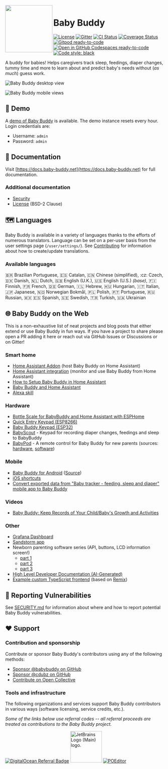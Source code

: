 <img src="babybuddy/static_src/logo/icon.png" height="150" align="left">

# Baby Buddy

[![License](https://img.shields.io/badge/License-BSD%202--Clause-orange.svg)](https://opensource.org/licenses/BSD-2-Clause)
[![Gitter](https://img.shields.io/gitter/room/nwjs/nw.js.svg)](https://gitter.im/babybuddy/Lobby)
[![CI Status](https://github.com/babybuddy/babybuddy/actions/workflows/ci.yml/badge.svg)](https://github.com/babybuddy/babybuddy/actions/workflows/ci.yml)
[![Coverage Status](https://coveralls.io/repos/github/babybuddy/babybuddy/badge.svg?branch=master)](https://coveralls.io/github/babybuddy/babybuddy?branch=master)
[![Gitpod ready-to-code](https://img.shields.io/badge/Gitpod-ready--to--code-blue?logo=gitpod)](https://gitpod.io/#https://github.com/babybuddy/babybuddy)
[![Open in GitHub Codespaces ready-to-code](https://img.shields.io/badge/Codespace-ready--to--code-blue?logo=github)](https://codespaces.new/babybuddy/babybuddy?quickstart=1)
[![Code style: black](https://img.shields.io/badge/code%20style-black-000000.svg)](https://github.com/psf/black)

A buddy for babies! Helps caregivers track sleep, feedings, diaper changes,
tummy time and more to learn about and predict baby's needs without (_as much_)
guess work.

![Baby Buddy desktop view](screenshot.png)

![Baby Buddy mobile views](screenshot_mobile.png)

## 👾 Demo

A [demo of Baby Buddy](https://demo.baby-buddy.net) is available. The demo instance
resets every hour. Login credentials are:

- Username: `admin`
- Password: `admin`

## 📘 Documentation

Visit [https://docs.baby-buddy.net](https://docs.baby-buddy.net) for full documentation.

### Additional documentation

- [Security](/SECURITY.md)
- [License](/LICENSE) (BSD-2 Clause)

## 🗺️ Languages

Baby Buddy is available in a variety of languages thanks to the efforts of numerous
translators. Language can be set on a per-user basis from the user settings page
(`/user/settings/`). See [Contributing](https://docs.baby-buddy.net/contributing/translation/)
for information about how to create/update translations.

### Available languages

:brazil: Brazilian Portuguese, :es: Catalan, :cn: Chinese (simplified), :cz: Czech, :denmark: Danish, :netherlands: Dutch, :uk: English (U.K.), :us: English (U.S.) _(base)_, :finland: Finnish, :fr: French, :de: German, :israel: Hebrew, :hungary: Hungarian, :it: Italian, :jp: Japanese, :norway: Norwegian Bokmål, :poland: Polish, :portugal: Portuguese, :ru: Russian, :mexico: :es: Spanish, :sweden: Swedish, :tr: Turkish, :ukraine: Ukrainian

## 🌐 Baby Buddy on the Web

This is a non-exhaustive list of neat projects and blog posts that either extend
or use Baby Buddy in fun ways. If you have a project to share please open a PR
adding it here or reach out via GitHub Issues or Discussions or on Gitter!

### Smart home

- [Home Assistant Addon](https://github.com/OttPeterR/addon-babybuddy) (host Baby Buddy on Home Assistant)
- [Home Assistant integration](https://github.com/jcgoette/baby_buddy_homeassistant) (monitor and use Baby Buddy from Home Assistant)
- [How to Setup Baby Buddy in Home Assistant](https://smarthomescene.com/guides/how-to-setup-baby-buddy-in-home-assistant/)
- [Baby Buddy and Home Assistant](https://martinnoah.com/babybuddy-and-home-assistant.html)
- [Alexa skill](https://github.com/babybuddy/babybuddy-alexa-skill)

### Hardware

- [Bottle Scale for BabyBuddy and Home Assistant with ESPHome](https://github.com/sfgabe/OITProjects/tree/master/BabyBuddy_ESP_HASS)
- [Quick Entry Keypad (ESP8266)](https://github.com/sfgabe/OITProjects/tree/master/Baby_Buddy_Keypad)
- [Baby Buddy Keypad (ESP32)](https://github.com/jeroenterheerdt/Baby-Buddy-Keypad)
- [BabyScout](https://github.com/MikeSchapp/BabyScout) - Keypad for recording diaper changes, feedings and sleep to BabyBuddy
- [BabyPod](https://www.printables.com/model/872095-babypod-a-remote-control-for-baby-buddy-for-new-pa) - A remote control for Baby Buddy for new parents (sources: [hardware](https://github.com/skjdghsdjgsdj/babypod-hardware), [software](https://github.com/skjdghsdjgsdj/babypod-software/))

### Mobile

- [Baby Buddy for Android](https://play.google.com/store/apps/details?id=eu.pkgsoftware.babybuddywidgets) ([Source](https://github.com/babybuddy/babybuddy-for-android))
- [iOS shortcuts](https://github.com/babybuddy/babybuddy/discussions/300)
- [Convert exported data from "Baby tracker - feeding, sleep and diaper" mobile app to Baby Buddy](https://github.com/babybuddy/babybuddy/discussions/424)

### Videos

- [Baby Buddy: Keep Records of Your Child/Baby's Growth and Activities](https://www.youtube.com/watch?v=sO6rjn2s6-k)

### Other

- [Grafana Dashboard](https://github.com/babybuddy/babybuddy/discussions/607)
- [Sandstorm app](https://github.com/babybuddy/babybuddy-sandstorm)
- Newborn parenting software series (API, buttons, LCD information screen!)
  - [part 1](https://lutzky.net/2021/10/03/software-parenting-1/)
  - [part 2](https://lutzky.net/2021/10/05/software-parenting-2/)
  - [part 3](https://lutzky.net/2021/10/10/software-parenting-3/)
- [High Level Developer Documentation (AI-Generated)](https://wiki.mutable.ai/babybuddy/babybuddy)
- [Example custom TypeScript frontend](https://github.com/jkjustjoshing/maddie-buddy) (based on [Remix](https://remix.run/))

## 🔐 Reporting Vulnerabilities

See [SECURITY.md](SECURITY.md) for information about where and how to report
potential Baby Buddy vulnerabilities.

## ❤️ Support

### Contribution and sponsorship

Contribute or sponsor Baby Buddy's contributors using any of the following methods:

- [Sponsor @babybuddy on GitHub](https://github.com/sponsors/babybuddy)
- [Sponsor @cdubz on GitHub](https://github.com/sponsors/cdubz)
- [Contribute on Open Collective](https://opencollective.com/babybuddy)

### Tools and infrastructure

The following organizations and services support Baby Buddy contributors in various ways (software licensing, service credits, etc.).

_Some of the links below use referral codes -- all referral proceeds are treated as contributions to the Baby Buddy project._

[![DigitalOcean Referral Badge](https://web-platforms.sfo2.cdn.digitaloceanspaces.com/WWW/Badge%203.svg)](https://www.digitalocean.com/?refcode=dd79e4cfd7b6&utm_campaign=Referral_Invite&utm_medium=Referral_Program&utm_source=badge)
[<img src="https://resources.jetbrains.com/storage/products/company/brand/logos/jb_beam.png" width="100" alt="JetBrains Logo (Main) logo.">](https://www.jetbrains.com/community/opensource/)
[![POEditor](https://poeditor.com/public/images/ui/logos/logo_dark.svg)](https://poeditor.com/)
